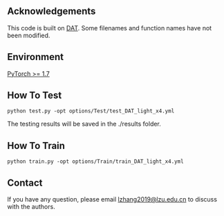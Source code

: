 ## Acknowledgements

This code is built on  [DAT](https://github.com/zhengchen1999/DAT). Some filenames and function names have not been modified.

## Environment

[PyTorch >= 1.7](https://pytorch.org/)

## How To Test

```
python test.py -opt options/Test/test_DAT_light_x4.yml
```
The testing results will be saved in the ./results folder.

## How To Train

```
python train.py -opt options/Train/train_DAT_light_x4.yml
```

## Contact
If you have any question, please email lzhang2019@lzu.edu.cn to discuss with the authors.
